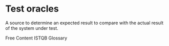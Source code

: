 # Test oracles

A source to determine an expected result to compare with the actual result of the system under test.

<ResourceGroupTitle>Free Content</ResourceGroupTitle>
<BadgeLink colorScheme='yellow' badgeText='Read' href='https://glossary.istqb.org/en/search/test%20oracle'>ISTQB Glossary</BadgeLink>
